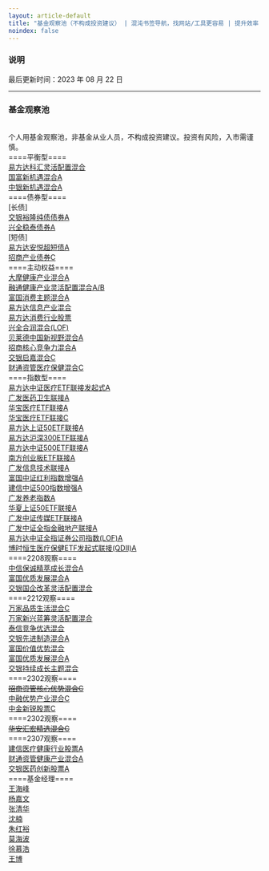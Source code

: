```yaml
---
layout: article-default
title: "基金观察池（不构成投资建议） | 混沌书签导航，找网站/工具更容易 | 提升效率 分享优质信息 资源收藏"
noindex: false
---
```


<article>
    <h3>说明</h3>
    最后更新时间：2023 年 08 月 22 日
    <hr>
    <h3>基金观察池</h3>
    <br>个人用基金观察池，非基金从业人员，不构成投资建议。投资有风险，入市需谨慎。
    <br>====平衡型====
    <br><a target="_blank" rel="noopener nofollow noreferrer" href="https://funddb.cn/site/fund_details/110012">易方达科汇灵活配置混合</a>
    <br><a target="_blank" rel="noopener nofollow noreferrer" href="https://funddb.cn/site/fund_details/002087">国富新机遇混合A</a>
    <br><a target="_blank" rel="noopener nofollow noreferrer" href="https://funddb.cn/site/fund_details/002057">中银新机遇混合A</a>
    <br>====债券型====
    <br>[长债]
    <br><a target="_blank" rel="noopener nofollow noreferrer" href="https://funddb.cn/site/fund_details/519782">交银裕隆纯债债券A</a>
    <br><a target="_blank" rel="noopener nofollow noreferrer" href="https://funddb.cn/site/fund_details/003949">兴全稳泰债券A</a>
    <br>[短债]
    <br><a target="_blank" rel="noopener nofollow noreferrer" href="https://funddb.cn/site/fund_details/006662">易方达安悦超短债A</a>
    <br><a target="_blank" rel="noopener nofollow noreferrer" href="https://funddb.cn/site/fund_details/001868">招商产业债券C</a>
    <br>====主动权益====
    <br><a target="_blank" rel="noopener nofollow noreferrer" href="https://funddb.cn/site/fund_details/002708">大摩健康产业混合A</a>
    <br><a target="_blank" rel="noopener nofollow noreferrer" href="https://funddb.cn/site/fund_details/000727">融通健康产业灵活配置混合A/B</a>
    <br><a target="_blank" rel="noopener nofollow noreferrer" href="https://funddb.cn/site/fund_details/519915">富国消费主题混合A</a>
    <br><a target="_blank" rel="noopener nofollow noreferrer" href="https://funddb.cn/site/fund_details/001513">易方达信息产业混合</a>
    <br><a target="_blank" rel="noopener nofollow noreferrer" href="https://funddb.cn/site/fund_details/110022">易方达消费行业股票</a>
    <br><a target="_blank" rel="noopener nofollow noreferrer" href="https://funddb.cn/site/fund_details/163406">兴全合润混合(LOF)</a>
    <br><a target="_blank" rel="noopener nofollow noreferrer" href="https://funddb.cn/site/fund_details/013426">贝莱德中国新视野混合A</a>
    <br><a target="_blank" rel="noopener nofollow noreferrer" href="https://funddb.cn/site/fund_details/014412">招商核心竞争力混合A</a>
    <br><a target="_blank" rel="noopener nofollow noreferrer" href="https://funddb.cn/site/fund_details/018555">交银启嘉混合C</a>
    <br><a target="_blank" rel="noopener nofollow noreferrer" href="https://funddb.cn/site/fund_details/018485">财通资管医疗保健混合C</a>
    <br>====指数型====
    <br><a target="_blank" rel="noopener nofollow noreferrer" href="https://funddb.cn/site/fund_details/017937">易方达中证医疗ETF联接发起式A</a>
    <br><a target="_blank" rel="noopener nofollow noreferrer" href="https://funddb.cn/site/fund_details/001180">广发医药卫生联接A</a>
    <br><a target="_blank" rel="noopener nofollow noreferrer" href="https://funddb.cn/site/fund_details/162412">华宝医疗ETF联接A</a>
    <br><a target="_blank" rel="noopener nofollow noreferrer" href="https://funddb.cn/site/fund_details/012323">华宝医疗ETF联接C</a>
    <br><a target="_blank" rel="noopener nofollow noreferrer" href="https://funddb.cn/site/fund_details/007379">易方达上证50ETF联接A</a>
    <br><a target="_blank" rel="noopener nofollow noreferrer" href="https://funddb.cn/site/fund_details/110020">易方达沪深300ETF联接A</a>
    <br><a target="_blank" rel="noopener nofollow noreferrer" href="https://funddb.cn/site/fund_details/007028">易方达中证500ETF联接A</a>
    <br><a target="_blank" rel="noopener nofollow noreferrer" href="https://funddb.cn/site/fund_details/002656">南方创业板ETF联接A</a>
    <br><a target="_blank" rel="noopener nofollow noreferrer" href="https://funddb.cn/site/fund_details/000942">广发信息技术联接A</a>
    <br><a target="_blank" rel="noopener nofollow noreferrer" href="https://funddb.cn/site/fund_details/100032">富国中证红利指数增强A</a>
    <br><a target="_blank" rel="noopener nofollow noreferrer" href="https://funddb.cn/site/fund_details/000478">建信中证500指数增强A</a>
    <br><a target="_blank" rel="noopener nofollow noreferrer" href="https://funddb.cn/site/fund_details/000968">广发养老指数A</a>
    <br><a target="_blank" rel="noopener nofollow noreferrer" href="https://funddb.cn/site/fund_details/001051">华夏上证50ETF联接A</a>
    <br><a target="_blank" rel="noopener nofollow noreferrer" href="https://funddb.cn/site/fund_details/004752">广发中证传媒ETF联接A</a>
    <br><a target="_blank" rel="noopener nofollow noreferrer" href="https://funddb.cn/site/fund_details/001469">广发中证全指金融地产联接A</a>
    <br><a target="_blank" rel="noopener nofollow noreferrer" href="https://funddb.cn/site/fund_details/502010">易方达中证全指证券公司指数(LOF)A</a>
    <br><a target="_blank" rel="noopener nofollow noreferrer" href="https://funddb.cn/site/fund_details/014424">博时恒生医疗保健ETF发起式联接(QDII)A</a>
    <br>====2208观察====
    <br><a target="_blank" rel="noopener nofollow noreferrer" href="https://funddb.cn/site/fund_details/550002">中信保诚精萃成长混合A</a>
    <br><a target="_blank" rel="noopener nofollow noreferrer" href="https://funddb.cn/site/fund_details/006527">富国优质发展混合A</a>
    <br><a target="_blank" rel="noopener nofollow noreferrer" href="https://funddb.cn/site/fund_details/519756">交银国企改革灵活配置混合</a>
    <br>====2212观察====
    <br><a target="_blank" rel="noopener nofollow noreferrer" href="https://funddb.cn/site/fund_details/016600">万家品质生活混合C</a>
    <br><a target="_blank" rel="noopener nofollow noreferrer" href="https://funddb.cn/site/fund_details/519196">万家新兴蓝筹灵活配置混合</a>
    <br><a target="_blank" rel="noopener nofollow noreferrer" href="https://funddb.cn/site/fund_details/005535">泰信竞争优选混合</a>
    <br><a target="_blank" rel="noopener nofollow noreferrer" href="https://funddb.cn/site/fund_details/519704">交银先进制造混合A</a>
    <br><a target="_blank" rel="noopener nofollow noreferrer" href="https://funddb.cn/site/fund_details/002340">富国价值优势混合</a>
    <br><a target="_blank" rel="noopener nofollow noreferrer" href="https://funddb.cn/site/fund_details/006527">富国优质发展混合A</a>
    <br><a target="_blank" rel="noopener nofollow noreferrer" href="https://funddb.cn/site/fund_details/005001">交银持续成长主题混合</a>
    <br>====2302观察====
    <br><del><a target="_blank" rel="noopener nofollow noreferrer" href="https://funddb.cn/site/fund_details/970185">招商资管核心优势混合C</a></del>
    <br><a target="_blank" rel="noopener nofollow noreferrer" href="https://funddb.cn/site/fund_details/014330">中融优势产业混合C</a>
    <br><a target="_blank" rel="noopener nofollow noreferrer" href="https://funddb.cn/site/fund_details/920923">中金新锐股票C</a>
    <br>====2302观察====
    <br><del><a target="_blank" rel="noopener nofollow noreferrer" href="https://funddb.cn/site/fund_details/011145">华安汇宏精选混合C</a></del>
    <br>====2307观察====
    <br><a target="_blank" rel="noopener nofollow noreferrer" href="https://funddb.cn/site/fund_details/008923">建信医疗健康行业股票A</a>
    <br><a target="_blank" rel="noopener nofollow noreferrer" href="https://funddb.cn/site/fund_details/012159">财通资管健康产业混合A</a>
    <br><a target="_blank" rel="noopener nofollow noreferrer" href="https://funddb.cn/site/fund_details/004075">交银医药创新股票A</a>
    <br>====基金经理====
    <br><a target="_blank" rel="noopener nofollow noreferrer" href="https://funddb.cn/site/fund_details/manager/30411926">王海峰</a>
    <br><a target="_blank" rel="noopener nofollow noreferrer" href="https://funddb.cn/site/fund_details/manager/30532811">杨嘉文</a>
    <br><a target="_blank" rel="noopener nofollow noreferrer" href="https://funddb.cn/site/fund_details/manager/30075384">张清华</a>
    <br><a target="_blank" rel="noopener nofollow noreferrer" href="https://funddb.cn/site/fund_details/manager/30132431">沈楠</a>
    <br><a target="_blank" rel="noopener nofollow noreferrer" href="https://funddb.cn/site/fund_details/manager/30072863">朱红裕</a>
    <br><a target="_blank" rel="noopener nofollow noreferrer" href="https://funddb.cn/site/fund_details/manager/30342561">莫海波</a>
    <br><a target="_blank" rel="noopener nofollow noreferrer" href="https://funddb.cn/site/fund_details/manager/30679359">徐慕浩</a>
    <br><a target="_blank" rel="noopener nofollow noreferrer" href="https://funddb.cn/site/fund_details/manager/30690184">王博</a>
</article>